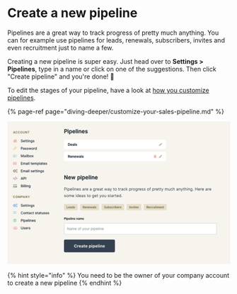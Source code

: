 # Create a new pipeline

Pipelines are a great way to track progress of pretty much anything. You can for example use pipelines for leads, renewals, subscribers, invites and even recruitment just to name a few.

Creating a new pipeline is super easy. Just head over to **Settings &gt; Pipelines**, type in a name or click on one of the suggestions. Then click "Create pipeline" and you're done! 🎉

To edit the stages of your pipeline, have a look at [how you customize pipelines](diving-deeper/customize-your-sales-pipeline.md).

{% page-ref page="diving-deeper/customize-your-sales-pipeline.md" %}

![Create a new pipeline](.gitbook/assets/screenshot-2021-08-20-at-12.11.05.png)

{% hint style="info" %}
You need to be the owner of your company account to create a new pipeline
{% endhint %}


